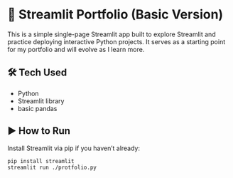 # 📄 Streamlit Portfolio (Basic Version)

This is a simple single-page Streamlit app built to explore Streamlit and practice deploying interactive Python projects. It serves as a starting point for my portfolio and will evolve as I learn more.

## 🛠 Tech Used

- Python
- Streamlit library
- basic pandas

## ▶️ How to Run

Install Streamlit via pip if you haven’t already:
```terminal
pip install streamlit
streamlit run ./protfolio.py
